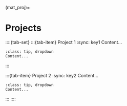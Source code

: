 (mat_proj)=

# Projects

::::{tab-set}
:::{tab-item} Project 1
:sync: key1
Content...

```{admonition} Example
:class: tip, dropdown
Content...
```

:::

:::{tab-item} Project 2
:sync: key2
Content...

```{admonition} Example
:class: tip, dropdown
Content...
```

:::
::::
